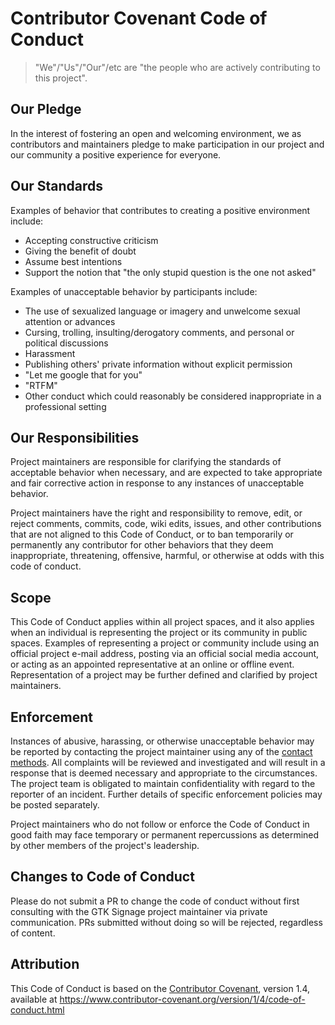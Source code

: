 # Contributor Covenant Code of Conduct

> "We"/"Us"/"Our"/etc are "the people who are actively contributing to this project".

## Our Pledge

In the interest of fostering an open and welcoming environment, we as contributors and maintainers pledge to make participation in our project and our community a positive experience for everyone.

## Our Standards

Examples of behavior that contributes to creating a positive environment include:

* Accepting constructive criticism
* Giving the benefit of doubt
* Assume best intentions
* Support the notion that "the only stupid question is the one not asked"

Examples of unacceptable behavior by participants include:

* The use of sexualized language or imagery and unwelcome sexual attention or advances
* Cursing, trolling, insulting/derogatory comments, and personal or political discussions
* Harassment
* Publishing others' private information without explicit permission
* "Let me google that for you"
* "RTFM"
* Other conduct which could reasonably be considered inappropriate in a professional setting

## Our Responsibilities

Project maintainers are responsible for clarifying the standards of acceptable behavior when necessary, and are expected to take appropriate and fair corrective action in response to any instances of unacceptable behavior.

Project maintainers have the right and responsibility to remove, edit, or reject comments, commits, code, wiki edits, issues, and other contributions that are not aligned to this Code of Conduct, or to ban temporarily or permanently any contributor for other behaviors that they deem inappropriate, threatening, offensive, harmful, or otherwise at odds with this code of conduct.

## Scope

This Code of Conduct applies within all project spaces, and it also applies when an individual is representing the project or its community in public spaces. Examples of representing a project or community include using an official project e-mail address, posting via an official social media account, or acting as an appointed representative at an online or offline event. Representation of a project may be further defined and clarified by project maintainers.

## Enforcement

Instances of abusive, harassing, or otherwise unacceptable behavior may be reported by contacting the project maintainer using any of the [contact methods](https://github.com/mgroves). All complaints will be reviewed and investigated and will result in a response that is deemed necessary and appropriate to the circumstances. The project team is obligated to maintain confidentiality with regard to the reporter of an incident. Further details of specific enforcement policies may be posted separately.

Project maintainers who do not follow or enforce the Code of Conduct in good faith may face temporary or permanent repercussions as determined by other members of the project's leadership.

## Changes to Code of Conduct

Please do not submit a PR to change the code of conduct without first consulting with the GTK Signage project maintainer via private communication. PRs submitted without doing so will be rejected, regardless of content.

## Attribution

This Code of Conduct is based on the [Contributor Covenant](https://www.contributor-covenant.org), version 1.4, available at <https://www.contributor-covenant.org/version/1/4/code-of-conduct.html>